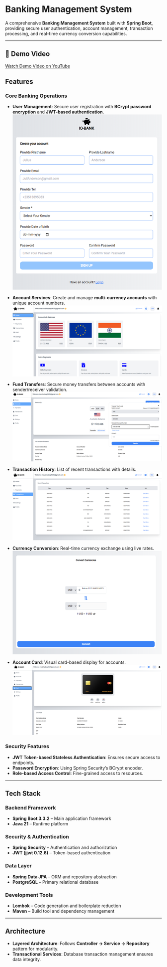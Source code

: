 # Banking Management System

A comprehensive **Banking Management System** built with **Spring Boot**, providing secure user authentication, account management, transaction processing, and real-time currency conversion capabilities.

---
## 🎥 Demo Video

[Watch Demo Video on YouTube](https://youtu.be/_BrWRLFjBWU)


## Features

### Core Banking Operations
- **User Management**: Secure user registration with **BCrypt password encryption** and **JWT-based authentication**.  
  ![Register](client/public/register.png)

- **Account Services**: Create and manage **multi-currency accounts** with unique account numbers.  
  ![Dashboard](client/public/dashboard.png)

- **Fund Transfers**: Secure money transfers between accounts with sender/receiver validation.  
  ![Transfer Funds](client/public/transfer_funds.png)

- **Transaction History**: List of recent transactions with details.  
  ![Recent Transactions](client/public/recent_transactions.png)

- **Currency Conversion**: Real-time currency exchange using live rates.  
  ![Convert](client/public/convert.png)

- **Account Card**: Visual card-based display for accounts.  
  ![Card](client/public/card.png)



### Security Features
- **JWT Token-based Stateless Authentication**: Ensures secure access to endpoints.
- **Password Encryption**: Using Spring Security’s BCrypt encoder.
- **Role-based Access Control**: Fine-grained access to resources.

---

## Tech Stack

### Backend Framework
- **Spring Boot 3.3.2** – Main application framework
- **Java 21** – Runtime platform

### Security & Authentication
- **Spring Security** – Authentication and authorization
- **JWT (jjwt 0.12.6)** – Token-based authentication

### Data Layer
- **Spring Data JPA** – ORM and repository abstraction
- **PostgreSQL** – Primary relational database

### Development Tools
- **Lombok** – Code generation and boilerplate reduction
- **Maven** – Build tool and dependency management

---

## Architecture

- **Layered Architecture**: Follows **Controller → Service → Repository** pattern for modularity.
- **Transactional Services**: Database transaction management ensures data integrity.
